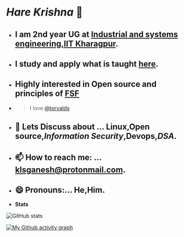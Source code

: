 #                                                 _Hare Krishna_ 👋

- ## I am 2nd year UG at [Industrial and systems engineering,IIT Kharagpur](http://www.iitkgp.ac.in/department/IM).
- ## I study and apply what is taught [here](https://vedabase.io).
- ## Highly interested in Open source and principles of [FSF](https://www.fsf.org/)  
- > I love [@torvalds](https://github.com/torvalds)
- ## 💬 Lets Discuss about ... Linux,Open source,*Information Security*,Devops,_DSA_.
- ## 📫 How to reach me: ... klsganesh@protonmail.com.
- ## 😄 Pronouns:... He,Him.

- __Stats__

![GitHub stats](https://github-readme-stats.vercel.app/api?username=likhith2003&show_icons=true&theme=radical)

[![My Github activity graph](https://activity-graph.herokuapp.com/graph?username=likhith2003&theme=react-dark)](https://github.com/ashutosh00710/github-readme-activity-graph)
